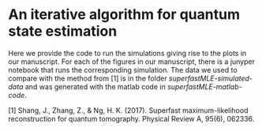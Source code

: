 # An iterative algorithm for quantum state estimation

Here we provide the code to run the simulations giving rise to the plots in our manuscript. For each of the figures in our manuscript, there is a junyper notebook
that runs the corresponding simulation. The data we used to compare with the method from [1] is in the folder *superfastMLE-simulated-data* and was generated with
the matlab code in *superfastMLE-matlab-code*.

[1] Shang, J., Zhang, Z., & Ng, H. K. (2017). Superfast maximum-likelihood reconstruction for quantum tomography. Physical Review A, 95(6), 062336.
